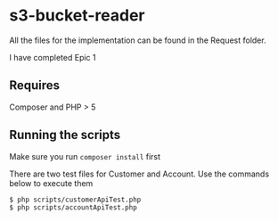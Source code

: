 # s3-bucket-reader
All the files for the implementation can be found in the Request folder.

I have completed Epic 1 

## Requires
Composer and PHP > 5

## Running the scripts

Make sure you run `composer install` first

There are two test files for Customer and Account.
Use the commands below to execute them

```shell
$ php scripts/customerApiTest.php
$ php scripts/accountApiTest.php
```
